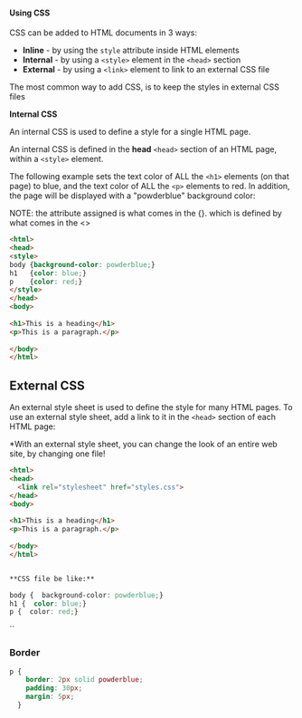
#### Using CSS

CSS can be added to HTML documents in 3 ways:

-   **Inline** - by using the `style` attribute inside HTML elements
-   **Internal** - by using a `<style>` element in the `<head>` section
-   **External** - by using a `<link>` element to link to an external CSS file

The most common way to add CSS, is to keep the styles in external CSS files

 
 
 
 
 **Internal CSS**

An internal CSS is used to define a style for a single HTML page.

An internal CSS is defined in the **head** `<head>` section of an HTML page, within a `<style>` element.

The following example sets the text color of ALL the `<h1>` elements (on that page) to blue, and the text color of ALL the `<p>` elements to red. In addition, the page will be displayed with a "powderblue" background color:

NOTE: the attribute assigned is what comes in the {}. which is defined by what comes in the <>

``` html
<html>  
<head>  
<style>  
body {background-color: powderblue;}  
h1   {color: blue;}  
p    {color: red;}  
</style>  
</head>  
<body>  
  
<h1>This is a heading</h1>  
<p>This is a paragraph.</p>  
  
</body>  
</html>
```



## External CSS

An external style sheet is used to define the style for many HTML pages.
To use an external style sheet, add a link to it in the `<head>` section of each HTML page:

*With an external style sheet, you can change the look of an entire web site, by changing one file!

```html
<html>  
<head>  
  <link rel="stylesheet" href="styles.css">  
</head>  
<body>  
  
<h1>This is a heading</h1>  
<p>This is a paragraph.</p>  
  
</body>  
</html>


**CSS file be like:**
```
``` css
body {  background-color: powderblue;}  
h1 {  color: blue;}  
p {  color: red;}
```

``
### Border
```css
p {  
    border: 2px solid powderblue;  
    padding: 30px;
    margin: 5px;
  }
```
